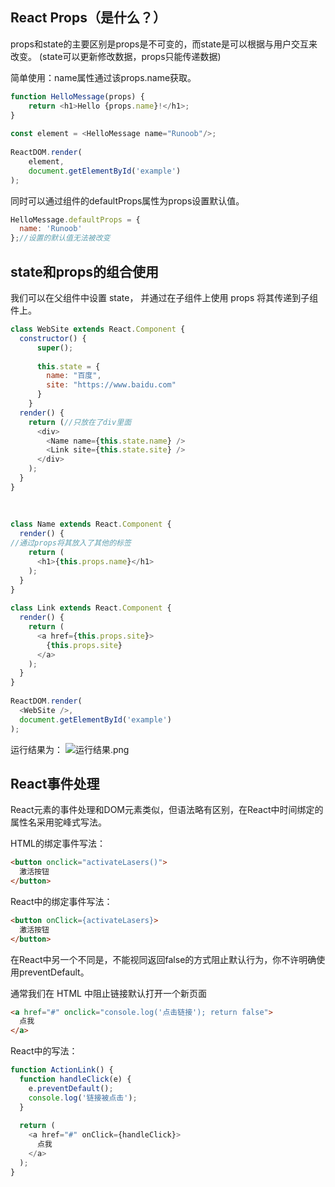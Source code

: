 ## React Props（是什么？）
props和state的主要区别是props是不可变的，而state是可以根据与用户交互来改变。
(state可以更新修改数据，props只能传递数据)

简单使用：name属性通过该props.name获取。
```js
function HelloMessage(props) {
    return <h1>Hello {props.name}!</h1>;
}
 
const element = <HelloMessage name="Runoob"/>;
 
ReactDOM.render(
    element,
    document.getElementById('example')
);
```
同时可以通过组件的defaultProps属性为props设置默认值。
```js
HelloMessage.defaultProps = {
  name: 'Runoob'
};//设置的默认值无法被改变
```
## state和props的组合使用
我们可以在父组件中设置 state， 并通过在子组件上使用 props 将其传递到子组件上。
```js
class WebSite extends React.Component {
  constructor() {
      super();
 
      this.state = {
        name: "百度",
        site: "https://www.baidu.com"
      }
    }
  render() {
    return (//只放在了div里面
      <div>
        <Name name={this.state.name} />
        <Link site={this.state.site} />
      </div>
    );
  }
}
 
 
 
class Name extends React.Component {
  render() {
//通过props将其放入了其他的标签
    return (
      <h1>{this.props.name}</h1>
    );
  }
}
 
class Link extends React.Component {
  render() {
    return (
      <a href={this.props.site}>
        {this.props.site}
      </a>
    );
  }
}
 
ReactDOM.render(
  <WebSite />,
  document.getElementById('example')
);
```
运行结果为：
![运行结果.png](0)

## React事件处理
React元素的事件处理和DOM元素类似，但语法略有区别，在React中时间绑定的属性名采用驼峰式写法。

HTML的绑定事件写法：
```html
<button onclick="activateLasers()">
  激活按钮
</button>
```

React中的绑定事件写法：
```HTML
<button onClick={activateLasers}>
  激活按钮
</button>
```

在React中另一个不同是，不能视同返回false的方式阻止默认行为，你不许明确使用preventDefault。

通常我们在 HTML 中阻止链接默认打开一个新页面
```html
<a href="#" onclick="console.log('点击链接'); return false">
  点我
</a>
```

React中的写法：
```js
function ActionLink() {
  function handleClick(e) {
    e.preventDefault();
    console.log('链接被点击');
  }
 
  return (
    <a href="#" onClick={handleClick}>
      点我
    </a>
  );
}
```











